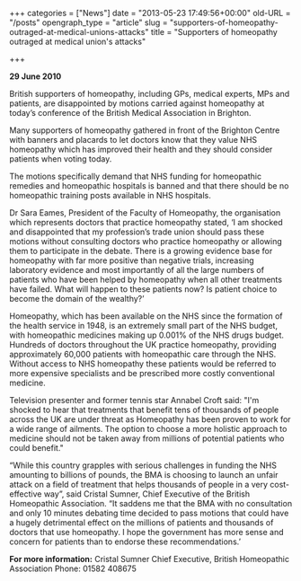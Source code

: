 +++
categories = ["News"]
date = "2013-05-23 17:49:56+00:00"
old-URL = "/posts"
opengraph_type = "article"
slug = "supporters-of-homeopathy-outraged-at-medical-unions-attacks"
title = "Supporters of homeopathy outraged at medical union's attacks"

+++

**29 June 2010**

British supporters of homeopathy, including GPs, medical experts, MPs and patients, are disappointed by motions carried against homeopathy at today’s conference of the British Medical Association in Brighton.

Many supporters of homeopathy gathered in front of the Brighton Centre with banners and placards to let doctors know that they value NHS homeopathy which has improved their health and they should consider patients when voting today.

The motions specifically demand that NHS funding for homeopathic remedies and homeopathic hospitals is banned and that there should be no homeopathic training posts available in NHS hospitals.

Dr Sara Eames, President of the Faculty of Homeopathy, the organisation which represents doctors that practice homeopathy stated, ‘I am shocked and disappointed that my profession’s trade union should pass these motions without consulting doctors who practice homeopathy or allowing them to participate in the debate. There is a growing evidence base for homeopathy with far more positive than negative trials, increasing laboratory evidence and most importantly of all the large numbers of patients who have been helped by homeopathy when all other treatments have failed. What will happen to these patients now? Is patient choice to become the domain of the wealthy?’

Homeopathy, which has been available on the NHS since the formation of the health service in 1948, is an extremely small part of the NHS budget, with homeopathic medicines making up 0.001% of the NHS drugs budget. Hundreds of doctors throughout the UK practice homeopathy, providing approximately 60,000 patients with homeopathic care through the NHS. Without access to NHS homeopathy these patients would be referred to more expensive specialists and be prescribed more costly conventional medicine.

Television presenter and former tennis star Annabel Croft said: "I'm shocked to hear that treatments that benefit tens of thousands of people across the UK are under threat as Homeopathy has been proven to work for a wide range of ailments. The option to choose a more holistic approach to medicine should not be taken away from millions of potential patients who could benefit."

“While this country grapples with serious challenges in funding the NHS amounting to billions of pounds, the BMA is choosing to launch an unfair attack on a field of treatment that helps thousands of people in a very cost-effective way”, said Cristal Sumner, Chief Executive of the British Homeopathic Association. “It saddens me that the BMA with no consultation and only 10 minutes debating time decided to pass motions that could have a hugely detrimental effect on the millions of patients and thousands of doctors that use homeopathy. I hope the government has more sense and concern for patients than to endorse these recommendations.’

**For more information:**
Cristal Sumner
Chief Executive, British Homeopathic Association
Phone: 01582 408675

